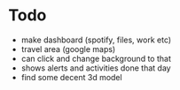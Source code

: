 # Todo

- make dashboard (spotify, files, work etc)
- travel area (google maps)
- can click and change background to that
- shows alerts and activities done that day
- find some decent 3d model
